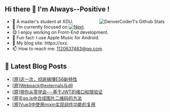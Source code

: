 ## Hi there 👋 I'm Always--Positive !
<div>
  <img alt="DenverCoder1's Github Stats" src="https://denvercoder1-github-readme-stats.vercel.app/api?username=qq1120637483&show_icons=true&count_private=true&theme=react&hide_border=true&hide_title=true&bg_color=1F222E&title_color=F85D7F&icon_color=F8D866" align= "right" />

- 🎒 A master's student at XDU. 
- 🔬 I’m currently focused on [![Next](https://img.shields.io/badge/-Next-brightgreen)](https://). 
- 😋 I enjoy working on Front-End development.
- 🎵 Fun fact: I use Apple Music for Android.
- 📝 My blog site: https://xxx.
- 📫 How to reach me:  1120637483@qq.com.
</div>  


## 📕 Latest Blog Posts

<!-- BLOG-POST-LIST:START -->
- [[原]这一次，彻底搞懂ES6新特性](https://blog.csdn.net/sinat_41696687/article/details/122231166)
- [[原]Webpack中externals与dll](https://blog.csdn.net/sinat_41696687/article/details/122208054)
- [[原]带你从零学会---基于JWT的接口权限验证](https://blog.csdn.net/sinat_41696687/article/details/122208024)
- [[原]Egg.js中合成图片二维码的方法](https://blog.csdn.net/sinat_41696687/article/details/122184442)
- [[原]Vue3中使用mixin实现组件功能的复用](https://blog.csdn.net/sinat_41696687/article/details/122139580)
<!-- BLOG-POST-LIST:END -->









